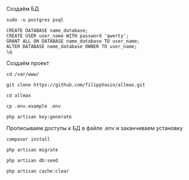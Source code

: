 Создаём БД

```
sudo -u postgres psql

CREATE DATABASE name_database;
CREATE USER user_name WITH password 'qwerty';
GRANT ALL ON DATABASE name_database TO user_name;
ALTER DATABASE name_database OWNER TO user_name;
\q
```
Создаём проект

```
cd /var/www/

git clone https://github.com/filippVasin/allmax.git 

cd allmax

cp .env.example .env

php artisan key:generate
```

Прописываем доступы к БД в файле .env и заканчиваем установку

```
composer install

php artisan migrate

php artisan db:seed

php artisan cache:clear

```
